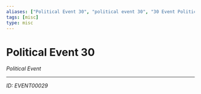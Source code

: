 ```yaml
---
aliases: ["Political Event 30", "political event 30", "30 Event Political"]
tags: [misc]
type: misc
---
```


# Political Event 30

*Political Event*

---
*ID: EVENT00029*